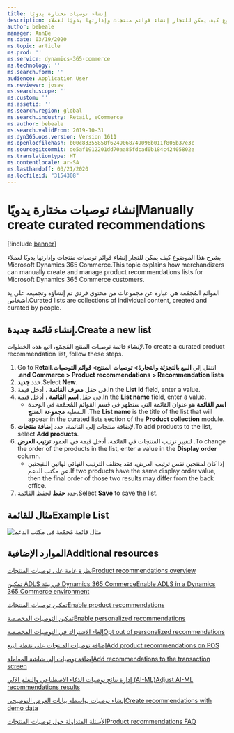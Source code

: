 ```yaml
---
title: إنشاء توصيات مختارة يدويًا
description: يشرح هذا الموضوع كيف يمكن للتجار إنشاء قوائم منتجات وإدارتها يدويًا لعملاء Microsoft Dynamics 365 Commerce.
author: bebeale
manager: AnnBe
ms.date: 03/19/2020
ms.topic: article
ms.prod: ''
ms.service: dynamics-365-commerce
ms.technology: ''
ms.search.form: ''
audience: Application User
ms.reviewer: josaw
ms.search.scope: ''
ms.custom: ''
ms.assetid: ''
ms.search.region: global
ms.search.industry: Retail, eCommerce
ms.author: bebeale
ms.search.validFrom: 2019-10-31
ms.dyn365.ops.version: Version 1611
ms.openlocfilehash: b00c83355850f6249068749096b011f805b37e3c
ms.sourcegitcommit: de5af1912201dd70aa85fdcad0b184c42405802e
ms.translationtype: HT
ms.contentlocale: ar-SA
ms.lasthandoff: 03/21/2020
ms.locfileid: "3154308"
---
```

# <a name="manually-create-curated-recommendations"></a><span data-ttu-id="31640-103">إنشاء توصيات مختارة يدويًا</span><span class="sxs-lookup"><span data-stu-id="31640-103">Manually create curated recommendations</span></span>

[!include [banner](includes/banner.md)]

<span data-ttu-id="31640-104">يشرح هذا الموضوع كيف يمكن للتجار إنشاء قوائم توصيات منتجات وإدارتها يدويًا لعملاء Microsoft Dynamics 365 Commerce.</span><span class="sxs-lookup"><span data-stu-id="31640-104">This topic explains how merchandizers can manually create and manage product recommendations lists for Microsoft Dynamics 365 Commerce customers.</span></span>

<span data-ttu-id="31640-105">القوائم المُجمّعة هي عبارة عن مجموعات من محتوى فردي تم إنشاؤه وتجميعه على يد أشخاص.</span><span class="sxs-lookup"><span data-stu-id="31640-105">Curated lists are collections of individual content, created and curated by people.</span></span>  

## <a name="create-a-new-list"></a><span data-ttu-id="31640-106">إنشاء قائمة جديدة.</span><span class="sxs-lookup"><span data-stu-id="31640-106">Create a new list</span></span>

<span data-ttu-id="31640-107">لإنشاء قائمة توصيات المنتج المُجمّع، اتبع هذه الخطوات.</span><span class="sxs-lookup"><span data-stu-id="31640-107">To create a curated product recommendation list, follow these steps.</span></span>

1. <span data-ttu-id="31640-108">انتقل إلى ‏‫‏‫**البيع بالتجزئة والتجارة&gt; توصيات المنتج&gt; قوائم التوصيات**.</span><span class="sxs-lookup"><span data-stu-id="31640-108">Go to **Retail and Commerce &gt; Product recommendations &gt; Recommendation lists**.</span></span>
1. <span data-ttu-id="31640-109">حدد **جديد**.</span><span class="sxs-lookup"><span data-stu-id="31640-109">Select **New**.</span></span>
1. <span data-ttu-id="31640-110">في حقل **‏‫معرف القائمة‬** ، أدخل قيمة.</span><span class="sxs-lookup"><span data-stu-id="31640-110">In the **List Id** field, enter a value.</span></span>
1. <span data-ttu-id="31640-111">في حقل **‏‫اسم القائمة‬** ، أدخل قيمة.</span><span class="sxs-lookup"><span data-stu-id="31640-111">In the **List name** field, enter a value.</span></span>
    - <span data-ttu-id="31640-112">**اسم القائمة** هو عنوان القائمة التي ستظهر في قسم القوائم المُجمّعة في الوحدة النمطية **مجموعة المنتج** .</span><span class="sxs-lookup"><span data-stu-id="31640-112">The **List name** is the title of the list that will appear in the curated lists section of the **Product collection** module.</span></span>
1. <span data-ttu-id="31640-113">لإضافة منتجات إلى القائمة، حدد **إضافة منتجات**.</span><span class="sxs-lookup"><span data-stu-id="31640-113">To add products to the list, select **Add products**.</span></span>
1. <span data-ttu-id="31640-114">لتغيير ترتيب المنتجات في القائمة، أدخل قيمة في العمود **ترتيب العرض** .</span><span class="sxs-lookup"><span data-stu-id="31640-114">To change the order of the products in the list, enter a value in the **Display order** column.</span></span>
    - <span data-ttu-id="31640-115">إذا كان لمنتجين نفس ترتيب العرض، فقد يختلف الترتيب النهائي لهاتين النتيجتين عن مكتب الدعم.</span><span class="sxs-lookup"><span data-stu-id="31640-115">If two products have the same display order value, then the final order of those two results may differ from the back office.</span></span>
1. <span data-ttu-id="31640-116">حدد **حفظ** لحفظ القائمة.</span><span class="sxs-lookup"><span data-stu-id="31640-116">Select **Save** to save the list.</span></span>

## <a name="example-list"></a><span data-ttu-id="31640-117">مثال للقائمة</span><span class="sxs-lookup"><span data-stu-id="31640-117">Example List</span></span>

![مثال قائمة مُجمّعة في مكتب الدعم](./media/examplecuratedrecolist.png)

## <a name="additional-resources"></a><span data-ttu-id="31640-119">الموارد الإضافية</span><span class="sxs-lookup"><span data-stu-id="31640-119">Additional resources</span></span>

[<span data-ttu-id="31640-120">نظرة عامة على توصيات المنتجات</span><span class="sxs-lookup"><span data-stu-id="31640-120">Product recommendations overview</span></span>](product-recommendations.md)

[<span data-ttu-id="31640-121">تمكين ADLS في بيئة Dynamics 365 Commerce</span><span class="sxs-lookup"><span data-stu-id="31640-121">Enable ADLS in a Dynamics 365 Commerce environment</span></span>](enable-adls-environment.md)

[<span data-ttu-id="31640-122">تمكين توصيات المنتجات</span><span class="sxs-lookup"><span data-stu-id="31640-122">Enable product recommendations</span></span>](enable-product-recommendations.md)

[<span data-ttu-id="31640-123">تمكين التوصيات المخصصة</span><span class="sxs-lookup"><span data-stu-id="31640-123">Enable personalized recommendations</span></span>](personalized-recommendations.md)

[<span data-ttu-id="31640-124">إلغاء الاشتراك في التوصيات المخصصة</span><span class="sxs-lookup"><span data-stu-id="31640-124">Opt out of personalized recommendations</span></span>](personalization-gdpr.md)

[<span data-ttu-id="31640-125">إضافة توصيات المنتجات على نقطة البيع</span><span class="sxs-lookup"><span data-stu-id="31640-125">Add product recommendations on POS</span></span>](product.md)

[<span data-ttu-id="31640-126">إضافة توصيات إلى شاشة المعاملة</span><span class="sxs-lookup"><span data-stu-id="31640-126">Add recommendations to the transaction screen</span></span>](add-recommendations-control-pos-screen.md)

[<span data-ttu-id="31640-127">إدارة نتائج توصيات الذكاء الاصطناعي والتعلم الآلي (AI-ML)</span><span class="sxs-lookup"><span data-stu-id="31640-127">Adjust AI-ML recommendations results</span></span>](modify-product-recommendation-results.md)

[<span data-ttu-id="31640-128">إنشاء توصيات بواسطة بيانات العرض التوضيحي</span><span class="sxs-lookup"><span data-stu-id="31640-128">Create recommendations with demo data</span></span>](product-recommendations-demo-data.md)

[<span data-ttu-id="31640-129">الأسئلة المتداولة حول توصيات المنتجات</span><span class="sxs-lookup"><span data-stu-id="31640-129">Product recommendations FAQ</span></span>](faq-recommendations.md)
